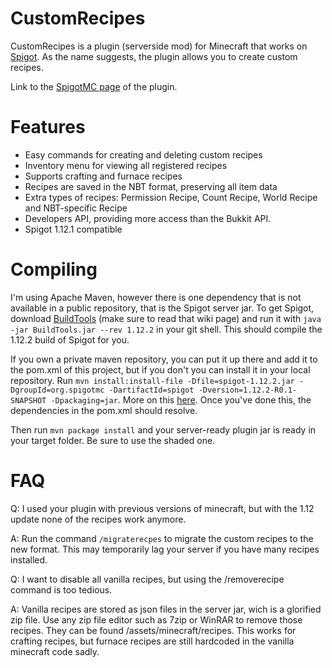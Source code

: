 # CustomRecipes

CustomRecipes is a plugin (serverside mod) for Minecraft that works on [Spigot](https://www.spigotmc.org/).
As the name suggests, the plugin allows you to create custom recipes.

Link to the [SpigotMC page](https://www.spigotmc.org/resources/custom-recipes.11440/) of the plugin.

# Features

- Easy commands for creating and deleting custom recipes
- Inventory menu for viewing all registered recipes
- Supports crafting and furnace recipes
- Recipes are saved in the NBT format, preserving all item data
- Extra types of recipes: Permission Recipe, Count Recipe, World Recipe and NBT-specific Recipe
- Developers API, providing more access than the Bukkit API.
- Spigot 1.12.1 compatible

# Compiling

I'm using Apache Maven, however there is one dependency that is not available in a public repository, that is the Spigot server jar.
To get Spigot, download [BuildTools](https://www.spigotmc.org/wiki/buildtools/) (make sure to read that wiki page) and run it with ```java -jar BuildTools.jar --rev 1.12.2``` in your git shell.
This should compile the 1.12.2 build of Spigot for you.

If you own a private maven repository, you can put it up there and add it to the pom.xml of this project, but if you don't you can install it in your local repository.
Run ```mvn install:install-file -Dfile=spigot-1.12.2.jar -DgroupId=org.spigotmc -DartifactId=spigot -Dversion=1.12.2-R0.1-SNAPSHOT -Dpackaging=jar```.
More on this [here](https://maven.apache.org/guides/mini/guide-3rd-party-jars-local.html).
Once you've done this, the dependencies in the pom.xml should resolve.

Then run ```mvn package install``` and your server-ready plugin jar is ready in your target folder. Be sure to use the shaded one.

# FAQ

Q: I used your plugin with previous versions of minecraft, but with the 1.12 update none of the recipes work anymore.

A: Run the command ```/migraterecpes``` to migrate the custom recipes to the new format. This may temporarily lag your server if you have many recipes installed.


Q: I want to disable all vanilla recipes, but using the /removerecipe command is too tedious.

A: Vanilla recipes are stored as json files in the server jar, wich is a glorified zip file.
Use any zip file editor such as 7zip or WinRAR to remove those recipes.
They can be found /assets/minecraft/recipes. This works for crafting recipes, but furnace recipes are still hardcoded in the vanilla minecraft code sadly.


